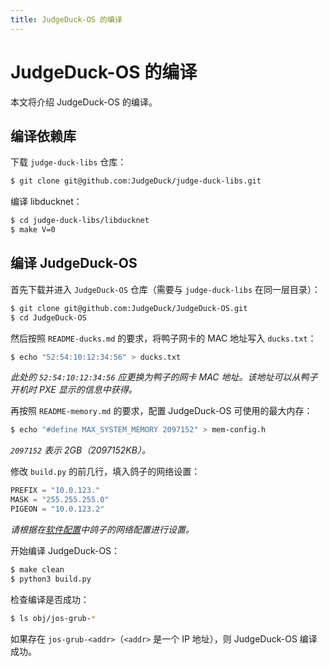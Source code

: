 ```yaml
---
title: JudgeDuck-OS 的编译
---
```


# JudgeDuck-OS 的编译

本文将介绍 JudgeDuck-OS 的编译。

## 编译依赖库

下载 `judge-duck-libs` 仓库：

```bash
$ git clone git@github.com:JudgeDuck/judge-duck-libs.git
```

编译 libducknet：

```bash
$ cd judge-duck-libs/libducknet
$ make V=0
```

## 编译 JudgeDuck-OS

首先下载并进入 `JudgeDuck-OS` 仓库（需要与 `judge-duck-libs` 在同一层目录）：

```bash
$ git clone git@github.com:JudgeDuck/JudgeDuck-OS.git
$ cd JudgeDuck-OS
```

然后按照 `README-ducks.md` 的要求，将鸭子网卡的 MAC 地址写入 `ducks.txt`：

```bash
$ echo "52:54:10:12:34:56" > ducks.txt
```

*此处的 `52:54:10:12:34:56` 应更换为鸭子的网卡 MAC 地址。该地址可以从鸭子开机时 PXE 显示的信息中获得。*

再按照 `README-memory.md` 的要求，配置 JudgeDuck-OS 可使用的最大内存：

```bash
$ echo "#define MAX_SYSTEM_MEMORY 2097152" > mem-config.h
```

*`2097152` 表示 2GB（2097152KB）。*

修改 `build.py` 的前几行，填入鸽子的网络设置：

```python
PREFIX = "10.0.123."
MASK = "255.255.255.0"
PIGEON = "10.0.123.2"
```

*请根据在[软件配置](./software.md)中鸽子的网络配置进行设置。*

开始编译 JudgeDuck-OS：

```bash
$ make clean
$ python3 build.py
```

检查编译是否成功：

```bash
$ ls obj/jos-grub-*
```

如果存在 `jos-grub-<addr>`（`<addr>` 是一个 IP 地址），则 JudgeDuck-OS 编译成功。
